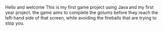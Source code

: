 Hello and welcome
This is my first game project using Java and my first year project. 
the game aims to complete the golums before they reach the left-hand side of that screen, 
while avoiding the fireballs that are trying to stop you.
